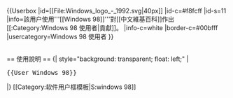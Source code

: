 {{Userbox
  |id=[[File:Windows_logo_-_1992.svg|40px]]
  |id-c=#f8fcff
  |id-s=11
  |info=該用户使用'''[[Windows 98]]'''對[[中文維基百科]]作出[[:Category:Windows 98 使用者|貢獻]]。
  |info-c=white
  |border-c=#00bfff
  |usercategory=Windows 98 使用者
}}<noinclude>
<div style="clear: both;"></div>
<br>
== 使用說明 ==
{| style="background: transparent; float: left;"
|<pre>{{User Windows 98}}</pre>
|}
[[Category:软件用户框模板|S:windows 98]]</noinclude>